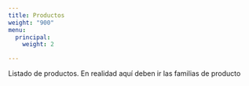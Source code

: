 ```yaml
---
title: Productos
weight: "900"
menu:
  principal:
    weight: 2

---
```

Listado de productos.
En realidad aquí deben ir las familias de producto